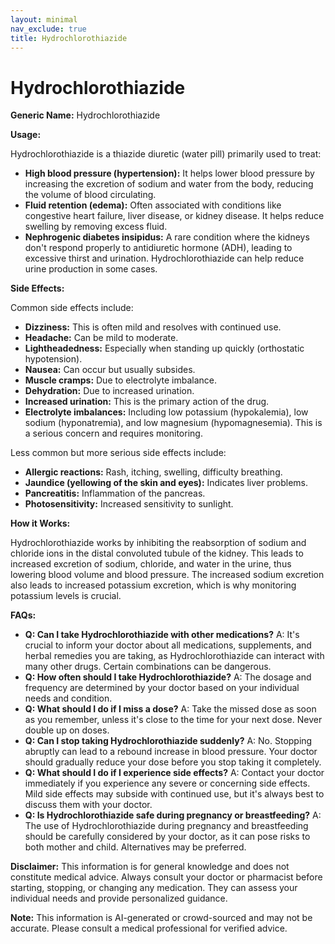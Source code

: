 ```yaml
---
layout: minimal
nav_exclude: true
title: Hydrochlorothiazide
---
```


# Hydrochlorothiazide

**Generic Name:** Hydrochlorothiazide

**Usage:**

Hydrochlorothiazide is a thiazide diuretic (water pill) primarily used to treat:

* **High blood pressure (hypertension):** It helps lower blood pressure by increasing the excretion of sodium and water from the body, reducing the volume of blood circulating.
* **Fluid retention (edema):**  Often associated with conditions like congestive heart failure, liver disease, or kidney disease.  It helps reduce swelling by removing excess fluid.
* **Nephrogenic diabetes insipidus:** A rare condition where the kidneys don't respond properly to antidiuretic hormone (ADH), leading to excessive thirst and urination. Hydrochlorothiazide can help reduce urine production in some cases.


**Side Effects:**

Common side effects include:

* **Dizziness:** This is often mild and resolves with continued use.
* **Headache:** Can be mild to moderate.
* **Lightheadedness:**  Especially when standing up quickly (orthostatic hypotension).
* **Nausea:**  Can occur but usually subsides.
* **Muscle cramps:** Due to electrolyte imbalance.
* **Dehydration:**  Due to increased urination.
* **Increased urination:** This is the primary action of the drug.
* **Electrolyte imbalances:**  Including low potassium (hypokalemia), low sodium (hyponatremia), and low magnesium (hypomagnesemia). This is a serious concern and requires monitoring.

Less common but more serious side effects include:

* **Allergic reactions:**  Rash, itching, swelling, difficulty breathing.
* **Jaundice (yellowing of the skin and eyes):**  Indicates liver problems.
* **Pancreatitis:** Inflammation of the pancreas.
* **Photosensitivity:** Increased sensitivity to sunlight.


**How it Works:**

Hydrochlorothiazide works by inhibiting the reabsorption of sodium and chloride ions in the distal convoluted tubule of the kidney. This leads to increased excretion of sodium, chloride, and water in the urine, thus lowering blood volume and blood pressure.  The increased sodium excretion also leads to increased potassium excretion, which is why monitoring potassium levels is crucial.


**FAQs:**

* **Q: Can I take Hydrochlorothiazide with other medications?** A:  It's crucial to inform your doctor about all medications, supplements, and herbal remedies you are taking, as Hydrochlorothiazide can interact with many other drugs.  Certain combinations can be dangerous.
* **Q: How often should I take Hydrochlorothiazide?** A: The dosage and frequency are determined by your doctor based on your individual needs and condition.
* **Q: What should I do if I miss a dose?** A: Take the missed dose as soon as you remember, unless it's close to the time for your next dose.  Never double up on doses.
* **Q: Can I stop taking Hydrochlorothiazide suddenly?** A: No.  Stopping abruptly can lead to a rebound increase in blood pressure.  Your doctor should gradually reduce your dose before you stop taking it completely.
* **Q: What should I do if I experience side effects?** A: Contact your doctor immediately if you experience any severe or concerning side effects.  Mild side effects may subside with continued use, but it's always best to discuss them with your doctor.
* **Q:  Is Hydrochlorothiazide safe during pregnancy or breastfeeding?** A:  The use of Hydrochlorothiazide during pregnancy and breastfeeding should be carefully considered by your doctor, as it can pose risks to both mother and child.  Alternatives may be preferred.


**Disclaimer:** This information is for general knowledge and does not constitute medical advice.  Always consult your doctor or pharmacist before starting, stopping, or changing any medication.  They can assess your individual needs and provide personalized guidance.


**Note:** This information is AI-generated or crowd-sourced and may not be accurate. Please consult a medical professional for verified advice.